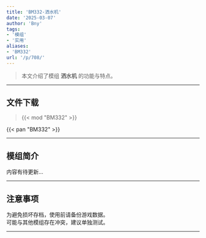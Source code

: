 ```yaml
---
title: 'BM332-洒水机'
date: '2025-03-07'
author: 'Bny'
tags:
- '模组'
- '实用'
aliases:
- 'BM332'
url: '/p/708/'
---
```


> 本文介绍了模组 **洒水机** 的功能与特点。

---

## 文件下载  

> {{< mod "BM332" >}}  

{{< pan "BM332" >}}  

---

## 模组简介

>  
内容有待更新...  

---

## 注意事项

>  
为避免损坏存档，使用前请备份游戏数据。  
可能与其他模组存在冲突，建议单独测试。  

---

